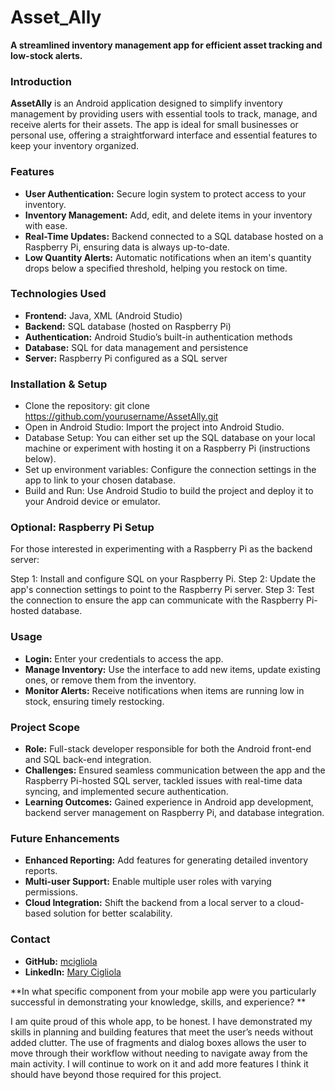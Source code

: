 # Asset_Ally

**A streamlined inventory management app for efficient asset tracking and low-stock alerts.**

### Introduction

**AssetAlly** is an Android application designed to simplify inventory management by providing users with essential tools to track, manage, and receive alerts for their assets. The app is ideal for small businesses or personal use, offering a straightforward interface and essential features to keep your inventory organized.

### Features

- **User Authentication:** Secure login system to protect access to your inventory.
- **Inventory Management:** Add, edit, and delete items in your inventory with ease.
- **Real-Time Updates:** Backend connected to a SQL database hosted on a Raspberry Pi, ensuring data is always up-to-date.
- **Low Quantity Alerts:** Automatic notifications when an item's quantity drops below a specified threshold, helping you restock on time.

### Technologies Used

- **Frontend:** Java, XML (Android Studio)
- **Backend:** SQL database (hosted on Raspberry Pi)
- **Authentication:** Android Studio’s built-in authentication methods
- **Database:** SQL for data management and persistence
- **Server:** Raspberry Pi configured as a SQL server

### Installation & Setup
- Clone the repository: git clone https://github.com/yourusername/AssetAlly.git
- Open in Android Studio: Import the project into Android Studio.
- Database Setup: You can either set up the SQL database on your local machine or experiment with hosting it on a Raspberry Pi (instructions below).
- Set up environment variables: Configure the connection settings in the app to link to your chosen database.
- Build and Run: Use Android Studio to build the project and deploy it to your Android device or emulator.

### Optional: Raspberry Pi Setup
For those interested in experimenting with a Raspberry Pi as the backend server:

Step 1: Install and configure SQL on your Raspberry Pi.
Step 2: Update the app's connection settings to point to the Raspberry Pi server.
Step 3: Test the connection to ensure the app can communicate with the Raspberry Pi-hosted database.

### Usage

- **Login:** Enter your credentials to access the app.
- **Manage Inventory:** Use the interface to add new items, update existing ones, or remove them from the inventory.
- **Monitor Alerts:** Receive notifications when items are running low in stock, ensuring timely restocking.

### Project Scope

- **Role:** Full-stack developer responsible for both the Android front-end and SQL back-end integration.
- **Challenges:** Ensured seamless communication between the app and the Raspberry Pi-hosted SQL server, tackled issues with real-time data syncing, and implemented secure authentication.
- **Learning Outcomes:** Gained experience in Android app development, backend server management on Raspberry Pi, and database integration.

### Future Enhancements

- **Enhanced Reporting:** Add features for generating detailed inventory reports.
- **Multi-user Support:** Enable multiple user roles with varying permissions.
- **Cloud Integration:** Shift the backend from a local server to a cloud-based solution for better scalability.

### Contact

- **GitHub:** [mcigliola](https://github.com/mcigliola)
- **LinkedIn:** [Mary Cigliola](https://linkedin.com/in/mary-cigliola)

  
**In what specific component from your mobile app were you particularly successful in demonstrating your knowledge, skills, and experience?  **

  I am quite proud of this whole app, to be honest.  I have demonstrated my skills in planning and building features that meet the user’s needs without added clutter.  The use of fragments and dialog boxes allows the       user to move through their workflow without needing to navigate away from the main activity.  I will continue to work on it and add more features I think it should have beyond those required for this project.  


